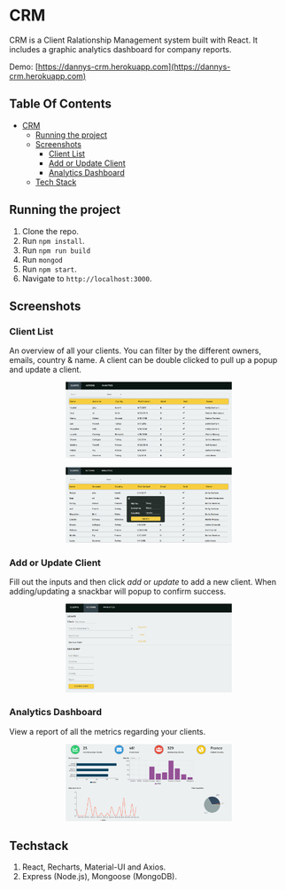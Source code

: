 # CRM

CRM is a Client Ralationship Management system built with React. It includes a graphic analytics dashboard for company reports.

Demo: [https://dannys-crm.herokuapp.com](https://dannys-crm.herokuapp.com)

## Table Of Contents
- [CRM](#CRM)
  * [Running the project](#running-the-project)
  * [Screenshots](#screenshots)
    + [Client List](#client-list)
    + [Add or Update Client](#add-or-update-client)
    + [Analytics Dashboard](#analytics-dashboard)
  * [Tech Stack](#tech-stack)

## Running the project
1. Clone the repo.
2. Run `npm install`.
3. Run `npm run build`
4. Run `mongod`
5. Run `npm start`.
6. Navigate to `http://localhost:3000`.

## Screenshots

### Client List
An overview of all your clients. You can filter by the different owners, emails, country & name. A client can be double clicked to pull up a popup and update a client.
<p align="center"><img src="assets/client-view.png" width="300" /></p>

<p align="center"><img src="assets/update-modal.png" width="300" /></p>


### Add or Update Client
Fill out the inputs and then click *add* or *update* to add a new client. When adding/updating a snackbar will popup to confirm success.
<p align="center"><img src="assets/add-update-client.png" width="300" /></p>

### Analytics Dashboard
View a report of all the metrics regarding your clients.
<p align="center"><img src="assets/analytics-dashboard.png" width="300" /></p>

## Techstack
1. React, Recharts, Material-UI and Axios.
2. Express (Node.js), Mongoose (MongoDB).